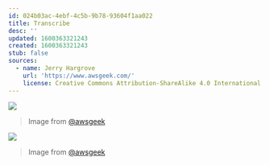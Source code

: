 ```yaml
---
id: 024b03ac-4ebf-4c5b-9b78-93604f1aa022
title: Transcribe
desc: ''
updated: 1600363321243
created: 1600363321243
stub: false
sources:
  - name: Jerry Hargrove
    url: 'https://www.awsgeek.com/'
    license: Creative Commons Attribution-ShareAlike 4.0 International License
---
```

![](/assets/images/Amazon-Transcribe_en.jpg)
> Image from [@awsgeek](https://www.awsgeek.com/Amazon-Transcribe/)


![](/assets/images/Amazon-Transcribe_en.jpg)
> Image from [@awsgeek](https://www.awsgeek.com/Amazon-Transcribe/)
